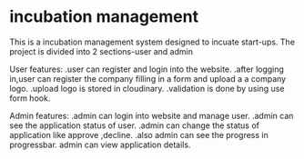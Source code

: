 # incubation management

This is a incubation management system designed  to incuate start-ups.
The project is divided into 2 sections-user and admin

User
features:
.user can register and login into the website.
.after logging in,user can register the company filling in a form and upload a a company logo.
.upload logo is stored in cloudinary.
.validation is done by using use form hook.

Admin
features:
.admin can login into website and manage user.
.admin can see the application status of user.
.admin can change the status of application like approve ,decline.
.also admin can see the progress in progressbar.
 admin can view application details.